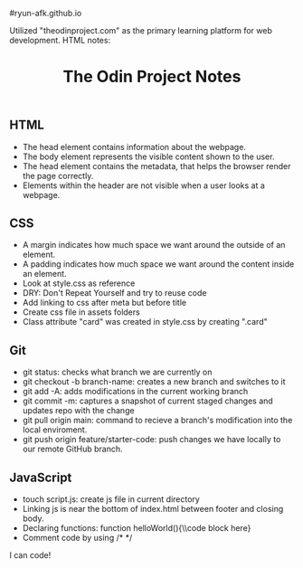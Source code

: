 #ryun-afk.github.io

Utilized "theodinproject.com" as the primary learning platform for web development. 
HTML notes:

<!DOCTYPE html>
<html lang="en">
  <head>
    <meta charset="UTF-8" />
    <meta http-equiv="X-UA-Compatible" content="IE=edge" />
    <meta name="viewport" content="width=device-width, initial-scale=1.0" />
    <link rel="stylesheet" href="./assets/style.css">
    <title>Ryan Ngu's Portfolio</title>
  </head>
  <body>
    <header id="top">
      <h1>The Odin Project Notes</h1>
      <!-- <img src="./assets/bowtie-cat.png" alt="Profile image of cat wearing a bow tie." /> -->
    </header>
    <main>
      <section class="card" id="html-section">
        <h2>HTML</h2>
        <ul>
          <li>The head element contains information about the webpage.</li>
          <li>The body element represents the visible content shown to the user.</li>
          <li>The head element contains the metadata, that helps the browser render the page correctly. </li>
          <li>Elements within the header are not visible when a user looks at a webpage. </li>
        </ul>
      </section>
      <section class="card" id="css-section">
        <h2>CSS</h2>
        <ul>
          <li>A margin indicates how much space we want around the outside of an element.</li>
          <li>A padding indicates how much space we want around the content inside an element.</li>
          <li>Look at style.css as reference</li>
          <li>DRY: Don't Repeat Yourself and try to reuse code</li>
          <li>Add linking to css after meta but before title</li>
          <li>Create css file in assets folders</li>
          <li>Class attribute "card" was created in style.css by creating ".card"</li>
        </ul>
      </section>
      <section class="card" id="git-section">
        <h2>Git</h2>
        <ul>
          <li>git status: checks what branch we are currently on</li>
          <li>git checkout -b branch-name: creates a new branch and switches to it</li>
          <li>git add -A: adds modifications in the current working branch</li>
          <li>git commit -m: captures a snapshot of current staged changes and updates repo with the change</li>
          <li>git pull origin main: command to recieve a branch's modification into the local enviroment. </li>
          <li>git push origin feature/starter-code: push changes we have locally to our remote GitHub branch. </li>
        </ul>
      </section>
      <section class="card" id="javascript-section">
        <h2>JavaScript</h2>
        <ul>
          <li>touch  script.js: create js file in current directory</li>
          <li>Linking js is near the bottom of index.html between footer and closing body. </li>
          <li>Declaring functions: function helloWorld(){\\code block here}</li>
          <li>Comment code by using /* */</li>
        </ul>
      </section>
    </main>
    <footer>
      <p>I can code!</p>
    </footer>
    <script src="./assets/script.js"></script>
  </body>
</html>

